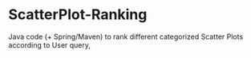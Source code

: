 # ScatterPlot-Ranking
Java code (+ Spring/Maven) to rank different categorized Scatter Plots according to User query,
